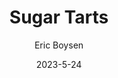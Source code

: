 ---
layout: recipe-page
permalink: /recipes/sugar-tarts/
gallery: true
title: Sugar Tarts
description: 
thumbnail: 
author: Eric Boysen
date: 2023-5-24

category: Unlabeled
cuisine: Unlabeled
college: true
preptime: 30
resttime: 0
cooktime: 30
servings: 1

ingredients:
- 1 recipe of pie crust
- butter
- sugar
- cinnamon
instructions:
- Preheat oven to 400 degrees
- Make one recipe of pie crust. Divide into three dough balls. Place 2 in the fridge until needed
- Roll out one ball of dough until it is about 1/16" thick
- Cut into six sections
- For each section put about 1/6 tbsp of butter, 1 1/2 tbsp of sugar, and a hefty dash of cinnamon (1-2 pounds on the bottom of the bottle)
- Fold each side of the dough over to seal. Place folded side down into a greased glass pie pan
- Bake at 400 degrees for about 20 minutes or until golden brown and firm to the touch.
- Repeat for remaining balls of dough
tips:
- Folding- fold the center point to the outer edge first. Then fold the other two corners to the center. Fold all three remaining corners to the center and pinch together to seal the tart
- Chill dough for 15-30 minutes before rolling out
---